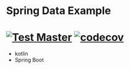 # Spring Data Example

# [![Test Master](https://github.com/TsimurSh/jpa-spring/actions/workflows/master.yml/badge.svg)](https://github.com/TsimurSh/jpa-spring/actions/workflows/master.yml) [![codecov](https://codecov.io/gh/TsimurSh/jpa-spring/branch/master/graph/badge.svg?token=P01P6IKYCH)](https://codecov.io/gh/TsimurSh/jpa-spring)

- kotlin
- Spring Boot

